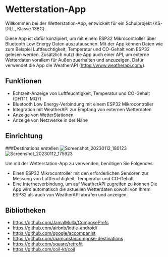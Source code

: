 # Wetterstation-App

Willkommen bei der Wetterstation-App, entwickelt für ein Schulprojekt (KS-DILL, Klasse 13BG).

Diese App ist dafür konzipiert, um mit einem ESP32 Mikrocontroller über Bluetooth Low Energy Daten auszutauschen.
Mit der App können Daten wie zum Beispiel Luftfeuchtigkeit, Temperatur und CO-Gehalt vom ESP32 gelesen werden.
Zusätzlich nutzt die App auch einer API, um externe Wetterdaten vorallem für Außen zuerhalten und anzuzeigen.
Dafür verwendet die App die WeatherAPI (https://www.weatherapi.com/).

## Funktionen
- Echtzeit-Anzeige von Luftfeuchtigkeit, Temperatur und CO-Gehalt (DHT11, MQ7)
- Bluetooth Low Energy-Verbindung mit einem ESP32 Mikrocontroller
- Integration mit WeatherAPI zur Empfang von externen Wetterdaten
- Anzeige von WetterStationen
- Anzeige von Netzwerke in der Nähe

## Einrichtung

###Destinations erstellen
![Screenshot_20230112_180123](https://user-images.githubusercontent.com/38883662/212132181-d337de67-0e77-4faf-ba22-236070dee9e4.png)
![Screenshot_20230112_175923](https://user-images.githubusercontent.com/38883662/212132174-2cc12424-43d0-4ac2-9784-3a7fe4df7a96.png)


Um mit der Wetterstation-App zu verwenden, benötigen Sie Folgendes:
- Einen ESP32 Mikrocontroller mit den erforderlichen Sensoren zur Messung von Luftfeuchtigkeit, Temperatur und CO-Gehalt
- Eine Internetverbindung, um auf WeatherAPI zugreifen zu können
Die App wird automatisch die aktuellen Wetterdaten sowohl von Ihrem ESP32 als auch von WeatherAPI abrufen und anzeigen.

## Bibliotheken
- https://github.com/JamalMulla/ComposePrefs
- https://github.com/airbnb/lottie-android/
- https://github.com/google/accompanist
- https://github.com/raamcosta/compose-destinations
- https://github.com/square/retrofit
- https://github.com/coil-kt/coil

